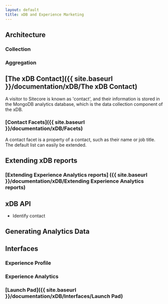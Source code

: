 ```yaml
---
layout: default
title: xDB and Experience Marketing
---
```


## Architecture

### Collection

### Aggregation

## [The xDB Contact]({{ site.baseurl }}/documentation/xDB/The xDB Contact)
A visitor to Sitecore is known as 'contact', and their information is stored in the MongoDB analytics database, which is the data collection component of the xDB.

### [Contact Facets]({{ site.baseurl }}/documentation/xDB/Facets)
A contact facet is a property of a contact, such as their name or job title. The default list can easily be extended.

## Extending xDB reports

### [Extending Experience Analytics reports] ({{ site.baseurl }}/documentation/xDB/Extending Experience Analytics reports)

## xDB API

* Identify contact

## Generating Analytics Data

## Interfaces

### Experience Profile
 
### Experience Analytics

### [Launch Pad]({{ site.baseurl }}/documentation/xDB/Interfaces/Launch Pad)


